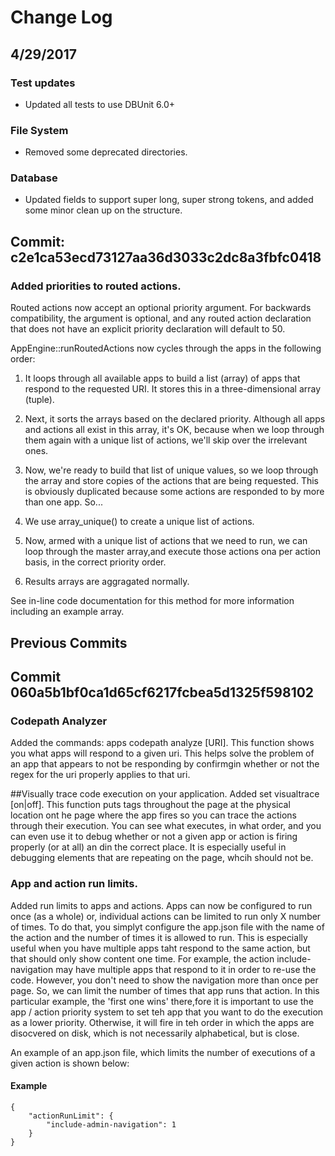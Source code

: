 # Change Log

## 4/29/2017 

### Test updates

* Updated all tests to use DBUnit 6.0+

### File System

* Removed some deprecated directories.

### Database

* Updated fields to support super long, super strong tokens, and added some minor clean up on the structure.

## Commit: c2e1ca53ecd73127aa36d3033c2dc8a3fbfc0418

### Added priorities to routed actions.

Routed actions now accept an optional priority argument. For backwards compatibility, the argument is optional, and any routed action declaration that does not have an explicit priority declaration will default to 50.

AppEngine::runRoutedActions now cycles through the apps in the following order:

1. It loops through all available apps to build a list (array) of apps that respond to the requested URI. It stores this in a three-dimensional array (tuple).

2. Next, it sorts the arrays based on the declared priority. Although all apps and actions all exist in this array, it's OK, because when we loop through them again with a unique list of actions, we'll skip over the irrelevant ones.

3. Now, we're ready to build that list of unique values, so we loop through the array and store copies of the actions that are being requested. This is obviously duplicated because some actions are responded to by more than one app. So...

4. We use array_unique() to create a unique list of actions.

5. Now, armed with a unique list of actions that we need to run, we can loop through the master array,and execute those actions ona  per action basis, in the correct priority order.

6. Results arrays are aggragated normally.

See in-line code documentation for this method for more information including an example array.

## Previous Commits

## Commit 060a5b1bf0ca1d65cf6217fcbea5d1325f598102

### Codepath Analyzer
Added the commands: apps codepath analyze [URI]. This function shows you what
apps will respond to a given uri. This helps solve the problem of an app that
appears to not be responding by confirmgin whether or not the regex for the
uri properly applies to that uri.

##Visually trace code execution on your application.
Added set visualtrace [on|off]. This function puts tags throughout the page
at the physical location ont he page where the app fires so you can trace the
actions through their execution. You can see what executes, in what order, and
you can even use it to debug whether or not a given app or action is firing
properly (or at all) an din the correct place. It is especially useful in
debugging elements that are repeating on the page, whcih should not be.

### App and action run limits.
Added run limits to apps and actions. Apps can now be configured to run once
(as a whole) or, individual actions can be limited to run only X number of
times. To do that, you simplyt configure the app.json file with the name of the
action and the number of times it is allowed to run. This is especially useful
when you have multiple apps taht respond to the same action, but that should
only show content one time. For example, the action include-navigation may have
multiple apps that respond to it in order to re-use the code. However, you don't
need to show the navigation more than once per page. So, we can limit the
number of times that app runs that action. In this particular example, the
'first one wins' there,fore it is important to use the app / action priority
system to set teh app that you want to do the execution as a lower priority.
Otherwise, it will fire in teh order in which the apps are disocvered on disk,
which is not necessarily alphabetical, but is close.

An example of an app.json file, which limits the number of executions of a
given action is shown below:

#### Example
    {
        "actionRunLimit": {
            "include-admin-navigation": 1
        }
    }
